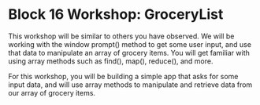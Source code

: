 # Block 16 Workshop: GroceryList

This workshop will be similar to others you have observed. We will be working with the window prompt() method to get some user input, and use that data to manipulate an array of grocery items. You will get familiar with using array methods such as find(), map(), reduce(), and more.

For this workshop, you will be building a simple app that asks for some input data, and will use array methods to manipulate and retrieve data from our array of grocery items.

